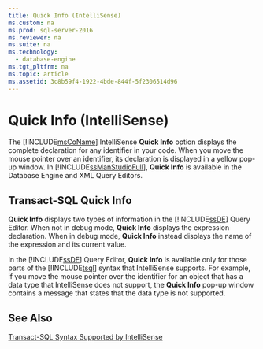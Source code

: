 ```yaml
---
title: Quick Info (IntelliSense)
ms.custom: na
ms.prod: sql-server-2016
ms.reviewer: na
ms.suite: na
ms.technology: 
  - database-engine
ms.tgt_pltfrm: na
ms.topic: article
ms.assetid: 3c8b59f4-1922-4bde-844f-5f2306514d96
---
```

# Quick Info (IntelliSense)
  The [!INCLUDE[msCoName](../../Topics/TopicNameContainA/includes/msCoName_md.md)] IntelliSense **Quick Info** option displays the complete declaration for any identifier in your code. When you move the mouse pointer over an identifier, its declaration is displayed in a yellow pop-up window. In [!INCLUDE[ssManStudioFull](../../Topics/TopicNameContainA/includes/ssManStudioFull_md.md)], **Quick Info** is available in the Database Engine and XML Query Editors.  
  
## Transact-SQL Quick Info  
 **Quick Info** displays two types of information in the [!INCLUDE[ssDE](../../Topics/TopicNameContainA/includes/ssDE_md.md)] Query Editor. When not in debug mode, **Quick Info** displays the expression declaration. When in debug mode, **Quick Info** instead displays the name of the expression and its current value.  
  
 In the [!INCLUDE[ssDE](../../Topics/TopicNameContainA/includes/ssDE_md.md)] Query Editor, **Quick Info** is available only for those parts of the [!INCLUDE[tsql](../../Topics/TopicNameContainA/includes/tsql_md.md)] syntax that IntelliSense supports. For example, if you move the mouse pointer over the identifier for an object that has a data type that IntelliSense does not support, the **Quick Info** pop-up window contains a message that states that the data type is not supported.  
  
## See Also  
 [Transact-SQL Syntax Supported by IntelliSense](../../Topics/TopicNameNotContainA/Transact-SQL-Syntax-Supported-by-IntelliSense.md)  
  
  